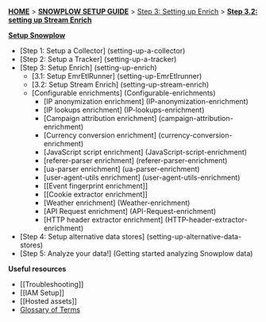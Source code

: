 [**HOME**](Home) > [**SNOWPLOW SETUP GUIDE**](Setting-up-Snowplow) > [Step 3: Setting up Enrich](Setting-up-enrich) > [**Step 3.2: setting up Stream Enrich**](Setting-up-Stream-Enrich)

[**Setup Snowplow**](Setting-up-Snowplow)  

- [Step 1: Setup a Collector] (setting-up-a-collector)  
- [Step 2: Setup a Tracker] (setting-up-a-tracker)  
- [Step 3: Setup Enrich] (setting-up-enrich)  
  - [3.1: Setup EmrEtlRunner] (setting-up-EmrEtlrunner)
  - [3.2: Setup Stream Enrich] (setting-up-stream-enrich)
  - [Configurable enrichments] (Configurable-enrichments)
    - [IP anonymization enrichment] (IP-anonymization-enrichment)
    - [IP lookups enrichment] (IP-lookups-enrichment)
    - [Campaign attribution enrichment] (campaign-attribution-enrichment)
    - [Currency conversion enrichment] (currency-conversion-enrichment)
    - [JavaScript script enrichment] (JavaScript-script-enrichment)
    - [referer-parser enrichment] (referer-parser-enrichment)
    - [ua-parser enrichment] (ua-parser-enrichment)
    - [user-agent-utils enrichment] (user-agent-utils-enrichment)
    - [[Event fingerprint enrichment]]
    - [[Cookie extractor enrichment]]
    - [Weather enrichment] (Weather-enrichment)
    - [API Request enrichment] (API-Request-enrichment)
    - [HTTP header extractor enrichment] (HTTP-header-extractor-enrichment)
- [Step 4: Setup alternative data stores] (setting-up-alternative-data-stores)  
- [Step 5: Analyze your data!] (Getting started analyzing Snowplow data)  

**Useful resources**  

- [[Troubleshooting]]  
- [[IAM Setup]]   
- [[Hosted assets]]  
- [Glossary of Terms](Glossary)
